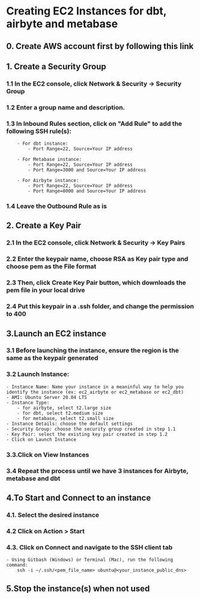 # Creating EC2 Instances for dbt, airbyte and metabase

## 0. Create AWS account first by following this link
## 1. Create a Security Group
### 1.1 In the EC2 console, click Network & Security -> Security Group
### 1.2 Enter a group name and description.
### 1.3 In Inbound Rules section, click on "Add Rule" to add the following SSH rule(s): 
		- For dbt instance: 
			- Port Range=22, Source=Your IP address

		- For Metabase instance: 
			- Port Range=22, Source=Your IP address
			- Port Range=3000 and Source=Your IP address

		- For Airbyte instance: 
			- Port Range=22, Source=Your IP address
			- Port Range=8000 and Source=Your IP address

### 1.4 Leave the Outbound Rule as is

## 2. Create a Key Pair
### 2.1 In the EC2 console, click Network & Security -> Key Pairs
### 2.2 Enter the keypair name, choose RSA as Key pair type and choose pem as the File format
### 2.3 Then, click Create Key Pair button, which downloads the pem file in your local drive
### 2.4 Put this keypair in a .ssh folder, and change the permission to 400


## 3.Launch an EC2 instance
### 3.1 Before launching the instance, ensure the region is the same as the keypair generated
### 3.2 Launch Instance:
	- Instance Name: Name your instance in a meaninful way to help you identify the instance (ex: ec2_airbyte or ec2_metabase or ec2_dbt)
	- AMI: Ubuntu Server 20.04 LTS
	- Instance Type: 
		- for airbyte, select t2.large size
		- for dbt, select t2.medium size
		- for metabase, select t2.small size
	- Instance Details: choose the default settings
	- Security Group: choose the security group created in step 1.1
	- Key Pair: select the existing key pair created in step 1.2
	- Click on Launch Instance
### 3.3.Click on View Instances
### 3.4 Repeat the process until we have 3 instances for Airbyte, metabase and dbt

## 4.To Start and Connect to an instance
### 4.1. Select the desired instance
### 4.2 Click on Action > Start 
### 4.3. Click on Connect and navigate to the SSH client tab
	- Using Gitbash (Windows) or Terminal (Mac), run the following command:
		ssh -i ~/.ssh/<pem_file_name> ubuntu@<your_instance_public_dns>

## 5.Stop the instance(s) when not used
